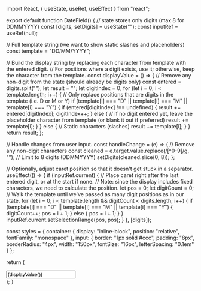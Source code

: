 import React, { useState, useRef, useEffect } from "react";

export default function DateField() {
  // state stores only digits (max 8 for DDMMYYYY)
  const [digits, setDigits] = useState("");
  const inputRef = useRef(null);

  // Full template string (we want to show static slashes and placeholders)
  const template = "DD/MM/YYYY";

  // Build the display string by replacing each character from template with the entered digit.
  // For positions where a digit exists, use it; otherwise, keep the character from the template.
  const displayValue = () => {
    // Remove any non-digit from the state (should already be digits only)
    const entered = digits.split("");
    let result = "";
    let digitIndex = 0;
    for (let i = 0; i < template.length; i++) {
      // Only replace positions that are digits in the template (i.e. D or M or Y)
      if (template[i] === "D" || template[i] === "M" || template[i] === "Y") {
        if (entered[digitIndex] !== undefined) {
          result += entered[digitIndex];
          digitIndex++;
        } else {
          // if no digit entered yet, leave the placeholder character from template (or blank it out if preferred)
          result += template[i];
        }
      } else {
        // Static characters (slashes)
        result += template[i];
      }
    }
    return result;
  };

  // Handle changes from user input.
  const handleChange = (e) => {
    // Remove any non-digit characters
    const cleaned = e.target.value.replace(/[^0-9]/g, "");
    // Limit to 8 digits (DDMMYYYY)
    setDigits(cleaned.slice(0, 8));
  };

  // Optionally, adjust caret position so that it doesn't get stuck in a separator.
  useEffect(() => {
    if (inputRef.current) {
      // Place caret right after the last entered digit, or at the start if none.
      // Note: since the display includes fixed characters, we need to calculate the position.
      let pos = 0;
      let digitCount = 0;
      // Walk the template until we've passed as many digit positions as in our state.
      for (let i = 0; i < template.length && digitCount < digits.length; i++) {
        if (template[i] === "D" || template[i] === "M" || template[i] === "Y") {
          digitCount++;
          pos = i + 1;
        } else {
          pos = i + 1;
        }
      }
      inputRef.current.setSelectionRange(pos, pos);
    }
  }, [digits]);

  const styles = {
    container: {
      display: "inline-block",
      position: "relative",
      fontFamily: "monospace"
    },
    input: {
      border: "1px solid #ccc",
      padding: "8px",
      borderRadius: "4px",
      width: "150px",
      fontSize: "16px",
      letterSpacing: "0.1em"
    }
  };

  return (
    <div style={styles.container}>
      <input
        ref={inputRef}
        type="text"
        value={displayValue()}
        onChange={handleChange}
        style={styles.input}
      />
    </div>
  );
}